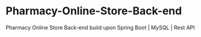 # Pharmacy-Online-Store-Back-end
Pharmacy Online Store Back-end build upon Spring Boot | MySQL | Rest API
